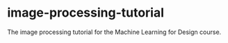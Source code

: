 # image-processing-tutorial

The image processing tutorial for the Machine Learning for Design course.
